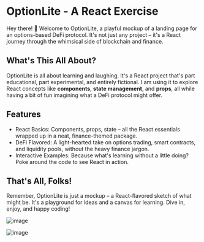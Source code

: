 # OptionLite - A React Exercise

Hey there! 👋 Welcome to OptionLite, a playful mockup of a landing page for an options-based DeFi protocol. It's not just any project – it's a React journey through the whimsical side of blockchain and finance.


## What's This All About?

OptionLite is all about learning and laughing. It's a React project that's part educational, part experimental, and entirely fictional. I am using it to explore React concepts like **components**, **state management**, and **props**, all while having a bit of fun imagining what a DeFi protocol might offer.

## Features

- React Basics: Components, props, state – all the React essentials wrapped up in a neat, finance-themed package.
- DeFi Flavored: A light-hearted take on options trading, smart contracts, and liquidity pools, without the heavy finance jargon.
- Interactive Examples: Because what's learning without a little doing? Poke around the code to see React in action.

## That's All, Folks!

Remember, OptionLite is just a mockup – a React-flavored sketch of what might be. It's a playground for ideas and a canvas for learning. Dive in, enjoy, and happy coding!

![image](https://github.com/rebs-code/OptionLite/assets/80966551/a792819a-2064-46fd-b42a-4052e3985df6)


![image](https://github.com/rebs-code/OptionLite/assets/80966551/13e09cf2-b639-4557-ad97-d036cd4fdad9)


